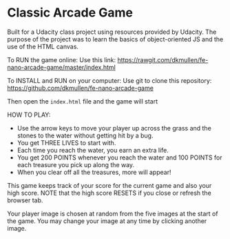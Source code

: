 # Classic Arcade Game
Built for a Udacity class project using resources provided by Udacity. The purpose of the project was to learn the basics of object-oriented JS and the use of the HTML canvas.

To RUN the game online: Use this link:
https://rawgit.com/dkmullen/fe-nano-arcade-game/master/index.html

To INSTALL and RUN on your computer:
Use git to clone this repository:
https://github.com/dkmullen/fe-nano-arcade-game

Then open the `index.html` file and the game will start

HOW TO PLAY: 
- Use the arrow keys to move your player up across the grass and 
the stones to the water without getting hit by a bug. 
- You get THREE LIVES to start with.
- Each time you reach the water, you earn an extra life. 
- You get 200 POINTS whenever you reach the water and 100 POINTS for each 
treasure you pick up along the way.
- When you clear off all the treasures, more will appear!

This game keeps track of your score for the current game and also your high
score. NOTE that the high score RESETS if you close or refresh the browser tab.

Your player image is chosen at random from the five images at the start of the
game. You may change your image at any time by clicking another image.